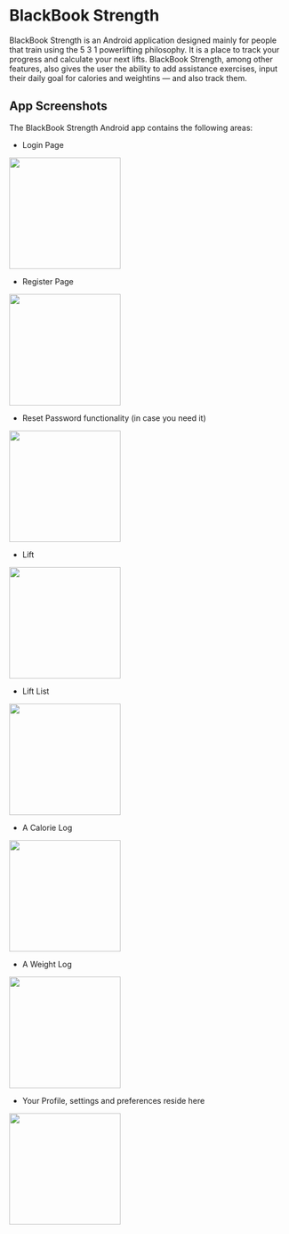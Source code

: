 # BlackBook Strength
BlackBook Strength is an Android application designed mainly for people that
train using the 5 3 1 powerlifting philosophy. It is a place to track your
progress and calculate your next lifts. BlackBook Strength, among other
features, also gives the user the ability to add assistance exercises,
input their daily goal for calories and weightins — and also track them.

## App Screenshots
The BlackBook Strength Android app contains the following areas:

- Login Page

<img src="img/Login.jpg" width="200">

- Register Page

<img src="img/Register.jpg" width="200">

- Reset Password functionality (in case you need it)

<img src="img/ResetPassword.jpg" width="200">

- Lift

<img src="img/Lift.jpg" width="200">

- Lift List

<img src="img/LiftList.jpg" width="200">

- A Calorie Log

<img src="img/CalorieLog.jpg" width="200">

- A Weight Log

<img src="img/WeightLog.jpg" width="200">

- Your Profile, settings and preferences reside here

<img src="img/Profile.jpg" width="200">
